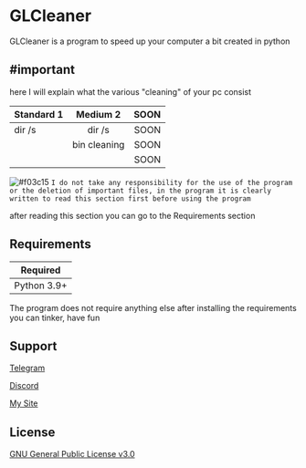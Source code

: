 # GLCleaner

GLCleaner is a program to speed up your computer a bit created in python

## #important

here I will explain what the various "cleaning" of your pc consist

|Standard 1|    Medium 2   | SOON  |
|----------|:-------------:|------:|
| dir /s   |  dir /s       | SOON  |
|          |  bin cleaning | SOON  |
|          |               | SOON  |

![#f03c15](https://via.placeholder.com/15/f03c15/000000?text=+) `I do not take any responsibility for the use of the program or the deletion of important files, in the program it is clearly written to read this section first before using the program`

after reading this section you can go to the Requirements section

## Requirements

|Required  |
|----------|
| Python 3.9+   |


The program does not require anything else after installing the requirements you can tinker, have fun

## Support
[Telegram](https://t.me/darksaso)

[Discord](https://discordapp.com/users/642006020687790100/)

[My Site](https://www.darksaso.it)


## License
[GNU General Public License v3.0](https://choosealicense.com/licenses/gpl-3.0/)
